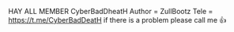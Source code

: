 HAY ALL MEMBER CyberBadDheatH
Author = ZullBootz
Tele   = https://t.me/CyberBadDeatH
  if there is a problem please call me 👍

<!---
ZullBooTz/ZullBooTz is a ✨ special ✨ repository because its `README.md` (this file) appears on your GitHub profile.
You can click the Preview link to take a look at your changes.
--->
